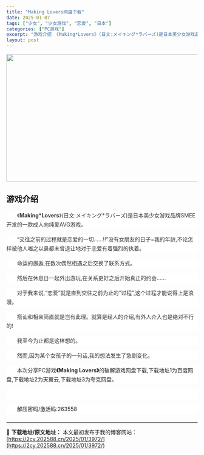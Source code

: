 ```yaml
---
title: "Making Lovers网盘下载"
date: 2025-01-07
tags: ["少女", "少女游戏", "恋爱", "日本"]
categories: ["PC游戏"]
excerpt: "游戏介绍 《Making*Lovers》(日文:メイキング*ラバーズ)是日本美少女游戏品牌SMEE开发的一款成人向纯爱AVG游戏。 “交往之前的过程就是恋爱的一切……!!”没有女朋友的日子=我的年龄,不论怎样被他人嗤之以鼻都未曾退让地对于恋爱有着强烈的执着。 命运的邂逅,在数次偶然相遇之后交换了联系&hellip;"
layout: post
---
```


<img class="aligncenter size-full wp-image-4087" src="https://2cy.202588.cn/wp-content/uploads/2025/01/2025010808162273.webp" alt="" width="600" height="336" />
<h2 style="white-space: normal; text-align: left;">游戏介绍</h2>
<p style="margin-bottom: 15px; white-space: normal; overflow-wrap: break-word; color: #333333; text-indent: 2em; line-height: 24px; zoom: 1; background-color: #ffffff; text-align: left;"><span style="color: #333333; text-indent: 28px; background-color: #ffffff;">《<strong>Making*Lovers</strong>》(日文:メイキング*ラバーズ)是日本</span>美少女游戏<span style="color: #333333; text-indent: 28px; background-color: #ffffff;">品牌SMEE开发的一款成人向纯爱AVG游戏。</span></p>
<p style="margin-bottom: 15px; white-space: normal; overflow-wrap: break-word; color: #333333; text-indent: 2em; line-height: 24px; zoom: 1; background-color: #ffffff; text-align: left;"><span style="color: #333333; text-indent: 28px; background-color: #ffffff;"><span style="color: #333333; text-indent: 28px; background-color: #ffffff;">“交往之前的过程就是恋爱的一切……!!”</span></span><span style="text-indent: 2em;">没有女朋友的日子=我的年龄,不论怎样被他人嗤之以鼻都未曾退让地对于恋爱有着强烈的执着。</span></p>

<div style="overflow-wrap: break-word; color: #333333; margin-bottom: 15px; text-indent: 2em; line-height: 24px; zoom: 1; white-space: normal; background-color: #ffffff; text-align: left;" data-pid="5">命运的邂逅,在数次偶然相遇之后交换了联系方式。</div>
<div style="overflow-wrap: break-word; color: #333333; margin-bottom: 15px; text-indent: 2em; line-height: 24px; zoom: 1; white-space: normal; background-color: #ffffff; text-align: left;" data-pid="6">然后在休息日一起外出游玩,在关系更好之后开始真正的约会……</div>
<div style="overflow-wrap: break-word; color: #333333; margin-bottom: 15px; text-indent: 2em; line-height: 24px; zoom: 1; white-space: normal; background-color: #ffffff; text-align: left;" data-pid="7">对于我来说,“恋爱”就是直到交往之前为止的“过程”,这个过程才能说得上是浪漫。</div>
<div style="overflow-wrap: break-word; color: #333333; margin-bottom: 15px; text-indent: 2em; line-height: 24px; zoom: 1; white-space: normal; background-color: #ffffff; text-align: left;" data-pid="8">搭讪和相亲简直就是岂有此理。就算是经人的介绍,有外人介入也是绝对不行的!</div>
<div style="overflow-wrap: break-word; color: #333333; margin-bottom: 15px; text-indent: 2em; line-height: 24px; zoom: 1; white-space: normal; background-color: #ffffff; text-align: left;" data-pid="9">我至今为止都是这样想的。</div>
<div style="overflow-wrap: break-word; color: #333333; margin-bottom: 15px; text-indent: 2em; line-height: 24px; zoom: 1; white-space: normal; background-color: #ffffff; text-align: left;" data-pid="10">然而,因为某个女孩子的一句话,我的想法发生了急剧变化。</div>
<p style="margin-bottom: 15px; white-space: normal; overflow-wrap: break-word; color: #333333; text-indent: 2em; line-height: 24px; zoom: 1; background-color: #ffffff; text-align: left;">本次分享PC游戏<strong><span style="color: #222222;">《Making Lovers》</span></strong><span style="color: #222222;"><span style="color: #222222; text-indent: 28px; background-color: #ffffff;">的</span>破解游戏网盘下载,下载地址1为百度网盘,下载地址2为天翼云,下载地址3为夸克网盘。</span></p>
<p style="margin-bottom: 15px; white-space: normal; overflow-wrap: break-word; color: #333333; text-indent: 2em; line-height: 24px; zoom: 1; background-color: #ffffff; text-align: left;"><span style="color: #222222;"> </span></p>
<p style="margin-bottom: 15px; white-space: normal; overflow-wrap: break-word; color: #333333; text-indent: 2em; line-height: 24px; zoom: 1; background-color: #ffffff; text-align: left;"><span style="color: #222222;"><span style="text-wrap: wrap;">解压密码/激活码:263558</span></span></p>

<h3 style="white-space: normal; text-align: left;"></h3>

---
📖 **下载地址/原文地址：** 本文最初发布于我的博客网站：[https://2cy.202588.cn/2025/01/3972/](https://2cy.202588.cn/2025/01/3972/)
